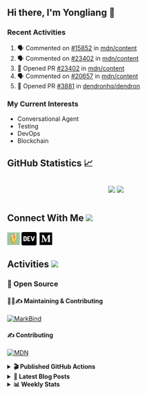 ## Hi there, I'm Yongliang 👋

### Recent Activities

<!--START_SECTION:activity-->
1. 🗣 Commented on [#15852](https://github.com/mdn/content/issues/15852) in [mdn/content](https://github.com/mdn/content)
2. 🗣 Commented on [#23402](https://github.com/mdn/content/issues/23402) in [mdn/content](https://github.com/mdn/content)
3. 💪 Opened PR [#23402](https://github.com/mdn/content/pull/23402) in [mdn/content](https://github.com/mdn/content)
4. 🗣 Commented on [#20657](https://github.com/mdn/content/issues/20657) in [mdn/content](https://github.com/mdn/content)
5. 💪 Opened PR [#3881](https://github.com/dendronhq/dendron/pull/3881) in [dendronhq/dendron](https://github.com/dendronhq/dendron)
<!--END_SECTION:activity-->

### My Current Interests

- Conversational Agent
- Testing
- DevOps
- Blockchain

## GitHub Statistics :chart_with_upwards_trend:
<div align="center">
<div style="display: flex; align-items: center; justify-content: center;">

[![](https://github-readme-stats-tlylt.vercel.app/api?username=tlylt&show_icons=true&theme=tokyonight&hide_border=true&locale=en)](https://github.com/tlylt)
[![](https://github-readme-streak-stats.herokuapp.com/?user=tlylt&theme=tokyonight&hide_border=true)](https://github.com/tlylt)
</div>
</div>

## Connect With Me <img src="https://media.giphy.com/media/2wh5K5yE3ulp3xgYcG/giphy-downsized.gif" width="30">

<a href="https://www.yongliangliu.com/" target="_blank"><img align="center" src="static/site-icon.png" alt="yongliangliu.com" height="29" width="29" /></a>
<a href="https://dev.to/tlylt" target="_blank"><img align="center" src="static/dev-badge.svg" alt="dev.to/tlylt" height="35" width="35" /></a>
<a href="https://tlylt.medium.com" target="_blank"><img align="center" src="static/medium.png" alt="tlylt.medium.com" height="35" width="35" /></a>

## Activities <img src="https://media.giphy.com/media/WUlplcMpOCEmTGBtBW/giphy.gif" width="30">

### 🔭 Open Source

#### 👷‍♂️✍️ Maintaining & Contributing
[![MarkBind](https://github-readme-stats-tlylt.vercel.app/api/pin/?username=markbind&repo=markbind)](https://github.com/MarkBind/markbind)

#### ✍️ Contributing
[![MDN](https://github-readme-stats-tlylt.vercel.app/api/pin/?username=mdn&repo=content)](https://github.com/mdn/content)

<details>
<summary> <b>🎬 Published GitHub Actions </b> </summary>

[![install-graphviz](https://github-readme-stats-tlylt.vercel.app/api/pin/?username=tlylt&repo=install-graphviz)](https://github.com/tlylt/install-graphviz)

[![reposense-action](https://github-readme-stats-tlylt.vercel.app/api/pin/?username=tlylt&repo=reposense-action)](https://github.com/tlylt/reposense-action)

[![markbin-action](https://github-readme-stats-tlylt.vercel.app/api/pin/?username=markbind&repo=markbind-action)](https://github.com/MarkBind/markbind-action)

</details>

<details>
<summary> <b>📕 Latest Blog Posts</b> </summary>

<!-- BLOG-POST-LIST:START -->
- [Create VSCode Snippets for Markdown Blog Workflows](https://www.yongliangliu.com/blog/vscode-snippets/)
- [My Journey into Open Source](https://www.yongliangliu.com/blog/my-journey-into-open-source/)
- [Resources for Orbital CP2106 Independent Software Development Project](https://www.yongliangliu.com/blog/orbital-prep/)
- [A Brief Description of Ransomware Attacks](https://www.yongliangliu.com/blog/ransomware-essay/)
- [End of University Year 3 Sem 1](https://www.yongliangliu.com/blog/end-of-year-3-sem-1/)
<!-- BLOG-POST-LIST:END -->

</details>

<details>
<summary> <b>📊 Weekly Stats</b> </summary>

<!--START_SECTION:waka-->
![Code Time](http://img.shields.io/badge/Code%20Time-674%20hrs%2035%20mins-blue)

**🐱 My GitHub Data** 

> 🏆 15 Contributions in the Year 2023
 > 
> 📦 332.4 kB Used in GitHub's Storage 
 > 
> 🚫 Not Opted to Hire
 > 
> 📜 140 Public Repositories 
 > 
> 🔑 26 Private Repositories  
 > 
**I'm an Early 🐤** 

```text
🌞 Morning    329 commits    ███████░░░░░░░░░░░░░░░░░░   30.29% 
🌆 Daytime    258 commits    ██████░░░░░░░░░░░░░░░░░░░   23.76% 
🌃 Evening    417 commits    █████████░░░░░░░░░░░░░░░░   38.4% 
🌙 Night      82 commits     ██░░░░░░░░░░░░░░░░░░░░░░░   7.55%

```
📅 **I'm Most Productive on Friday** 

```text
Monday       148 commits    ███░░░░░░░░░░░░░░░░░░░░░░   13.63% 
Tuesday      86 commits     ██░░░░░░░░░░░░░░░░░░░░░░░   7.92% 
Wednesday    163 commits    ███░░░░░░░░░░░░░░░░░░░░░░   15.01% 
Thursday     163 commits    ███░░░░░░░░░░░░░░░░░░░░░░   15.01% 
Friday       237 commits    █████░░░░░░░░░░░░░░░░░░░░   21.82% 
Saturday     155 commits    ███░░░░░░░░░░░░░░░░░░░░░░   14.27% 
Sunday       134 commits    ███░░░░░░░░░░░░░░░░░░░░░░   12.34%

```


📊 **This Week I Spent My Time On** 

```text
⌚︎ Time Zone: Asia/Singapore

💬 Programming Languages: 
Markdown                 13 hrs 30 mins      █████████████░░░░░░░░░░░░   54.1% 
TypeScript               8 hrs 28 mins       ████████░░░░░░░░░░░░░░░░░   33.98% 
JavaScript               1 hr 49 mins        █░░░░░░░░░░░░░░░░░░░░░░░░   7.29% 
JSON                     51 mins             ░░░░░░░░░░░░░░░░░░░░░░░░░   3.45% 
Other                    8 mins              ░░░░░░░░░░░░░░░░░░░░░░░░░   0.6%

```


 Last Updated on 05/01/2023 00:37:34 UTC
<!--END_SECTION:waka-->

</details>
